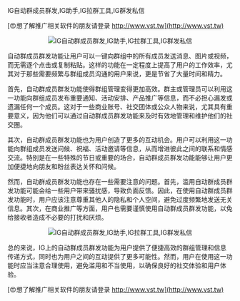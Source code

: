 IG自动群成员群发,IG助手,IG拉群工具,IG群发私信

[😍想了解推广相关软件的朋友请登录 http://www.vst.tw](http://www.vst.tw)

 <center><img src="https://vst.tw/MP4/tuiguang/png/5.png" alt="IG自动群成员群发,IG助手,IG拉群工具,IG群发私信"></center>

自动群成员群发功能让用户可以一键向群组中的所有成员发送消息、图片或视频，而无需逐个点击或复制粘贴。这样的功能在一定程度上提高了用户的工作效率，尤其对于那些需要频繁与群组成员沟通的用户来说，更是节省了大量时间和精力。

首先，自动群成员群发功能使得群组管理变得更加高效。群主或管理员可以利用这一功能向群组成员发布重要通知、活动安排、产品推广等信息，而不必担心漏发或遗漏任何一个成员。这对于一些商业账号、社交团体或公众人物来说，尤其具有重要意义，因为他们可以通过自动群成员群发功能来及时有效地管理和维护他们的社交圈。

其次，自动群成员群发功能也为用户创造了更多的互动机会。用户可以利用这一功能向群组成员发送问候、祝福、活动邀请等信息，从而增进彼此之间的联系和情感交流。特别是在一些特殊的节日或重要的场合，自动群成员群发功能能够让用户更加便捷地向朋友和粉丝表达关怀和问候。

然而，自动群成员群发功能也存在一些需要注意的问题。首先，滥用自动群成员群发功能可能会给一些用户带来骚扰感，导致负面反馈。因此，在使用自动群成员群发功能时，用户应该注意尊重其他人的隐私和个人空间，避免过度频繁地发送无关信息。其次，在商业推广等方面，用户也需要谨慎使用自动群成员群发功能，以免给接收者造成不必要的打扰和厌烦。

 <center><img src="https://vst.tw/MP4/tuiguang/png/4.png" alt="IG自动群成员群发,IG助手,IG拉群工具,IG群发私信"></center>

总的来说，IG上的自动群成员群发功能为用户提供了便捷高效的群组管理和信息传递方式，同时也为用户之间的互动提供了更多可能性。然而，用户在使用这一功能时应当注意合理使用，避免滥用和不当使用，以确保良好的社交体验和用户体验。

[😍想了解推广相关软件的朋友请登录 http://www.vst.tw](http://www.vst.tw)



